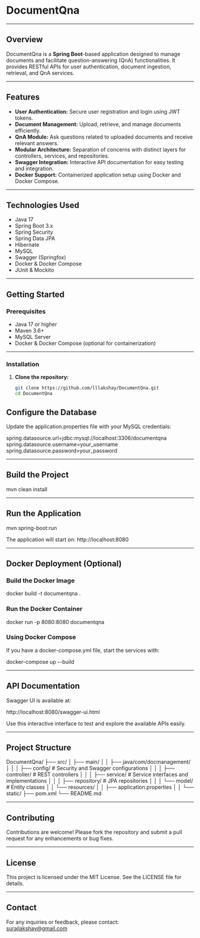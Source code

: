 # DocumentQna

---

## Overview

DocumentQna is a **Spring Boot**-based application designed to manage documents and facilitate question-answering (QnA) functionalities. It provides RESTful APIs for user authentication, document ingestion, retrieval, and QnA services.

---

## Features

- **User Authentication:** Secure user registration and login using JWT tokens.
- **Document Management:** Upload, retrieve, and manage documents efficiently.
- **QnA Module:** Ask questions related to uploaded documents and receive relevant answers.
- **Modular Architecture:** Separation of concerns with distinct layers for controllers, services, and repositories.
- **Swagger Integration:** Interactive API documentation for easy testing and integration.
- **Docker Support:** Containerized application setup using Docker and Docker Compose.

---

## Technologies Used

- Java 17
- Spring Boot 3.x
- Spring Security
- Spring Data JPA
- Hibernate
- MySQL
- Swagger (Springfox)
- Docker & Docker Compose
- JUnit & Mockito

---

## Getting Started

### Prerequisites

- Java 17 or higher
- Maven 3.6+
- MySQL Server
- Docker & Docker Compose (optional for containerization)

---

### Installation

1. **Clone the repository:**

   ```bash
   git clone https://github.com/lllakshay/DocumentQna.git
   cd DocumentQna


## Configure the Database

Update the application.properties file with your MySQL credentials:

spring.datasource.url=jdbc:mysql://localhost:3306/documentqna
spring.datasource.username=your_username
spring.datasource.password=your_password

---

## Build the Project

mvn clean install

---

## Run the Application

mvn spring-boot:run

The application will start on: http://localhost:8080

---

## Docker Deployment (Optional)

### Build the Docker Image

docker build -t documentqna .

### Run the Docker Container

docker run -p 8080:8080 documentqna

### Using Docker Compose

If you have a docker-compose.yml file, start the services with:

docker-compose up --build

---

## API Documentation

Swagger UI is available at:

http://localhost:8080/swagger-ui.html

Use this interactive interface to test and explore the available APIs easily.

---

## Project Structure

DocumentQna/
├── src/
│   ├── main/
│   │   ├── java/com/docmanagement/
│   │   │   ├── config/             # Security and Swagger configurations
│   │   │   ├── controller/         # REST controllers
│   │   │   ├── service/            # Service interfaces and implementations
│   │   │   ├── repository/         # JPA repositories
│   │   │   └── model/              # Entity classes
│   │   └── resources/
│   │       ├── application.properties
│   │       └── static/
├── pom.xml
└── README.md

---

## Contributing

Contributions are welcome! Please fork the repository and submit a pull request for any enhancements or bug fixes.

---

## License

This project is licensed under the MIT License. See the LICENSE file for details.

---

## Contact

For any inquiries or feedback, please contact:  
surajlakshay@gmail.com

